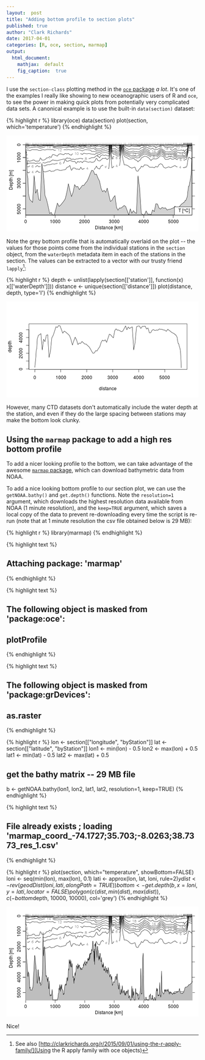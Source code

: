 ```yaml
---
layout:  post
title: "Adding bottom profile to section plots"
published: true
author: "Clark Richards"
date: 2017-04-01
categories: [R, oce, section, marmap]
output:
  html_document:
    mathjax:  default
    fig_caption:  true
---
```


I use the `section-class` plotting method in the [`oce` package](http://dankelley.github.io/oce) *a lot*. It's one of the examples I really like showing to new oceanographic users of R and `oce`, to see the power in making quick plots from potentially very complicated data sets. A canonical example is to use the built-in `data(section)` dataset:


{% highlight r %}
library(oce)
data(section)
plot(section, which='temperature')
{% endhighlight %}

![plot of chunk example](/figure/source/2017-04-01-bottom-profiles-on-section-plots/example-1.png)

Note the grey bottom profile that is automatically overlaid on the plot -- the values for those points come from the individual stations in the `section` object, from the `waterDepth` metadata item in each of the stations in the section. The values can be extracted to a vector with our trusty friend `lapply`[^1]:


{% highlight r %}
depth <- unlist(lapply(section[['station']], function(x) x[['waterDepth']]))
distance <- unique(section[['distance']])
plot(distance, depth, type='l')
{% endhighlight %}

![plot of chunk depth](/figure/source/2017-04-01-bottom-profiles-on-section-plots/depth-1.png)

However, many CTD datasets don't automatically include the water depth at the station, and even if they do the large spacing between stations may make the bottom look clunky. 

## Using the `marmap` package to add a high res bottom profile

To add a nicer looking profile to the bottom, we can take advantage of the awesome [`marmap` package](https://cran.r-project.org/web/packages/marmap/index.html), which can download bathymetric data from NOAA. 

To add a nice looking bottom profile to our section plot, we can use the `getNOAA.bathy()` and `get.depth()` functions. Note the `resolution=1` argument, which downloads the highest resolution data available from NOAA (1 minute resolution), and the `keep=TRUE` argument, which saves a local copy of the data to prevent re-downloading every time the script is re-run (note that at 1 minute resolution the csv file obtained below is 29 MB):


{% highlight r %}
library(marmap)
{% endhighlight %}



{% highlight text %}
## 
## Attaching package: 'marmap'
{% endhighlight %}



{% highlight text %}
## The following object is masked from 'package:oce':
## 
##     plotProfile
{% endhighlight %}



{% highlight text %}
## The following object is masked from 'package:grDevices':
## 
##     as.raster
{% endhighlight %}



{% highlight r %}
lon <- section[["longitude", "byStation"]]
lat <- section[["latitude", "byStation"]]
lon1 <- min(lon) - 0.5
lon2 <- max(lon) + 0.5
lat1 <- min(lat) - 0.5
lat2 <- max(lat) + 0.5

## get the bathy matrix -- 29 MB file
b <- getNOAA.bathy(lon1, lon2, lat1, lat2, resolution=1, keep=TRUE)
{% endhighlight %}



{% highlight text %}
## File already exists ; loading 'marmap_coord_-74.1727;35.703;-8.0263;38.7373_res_1.csv'
{% endhighlight %}



{% highlight r %}
plot(section, which="temperature", showBottom=FALSE)
loni <- seq(min(lon), max(lon), 0.1)
lati <- approx(lon, lat, loni, rule=2)$y
dist <- rev(geodDist(loni, lati, alongPath=TRUE))
bottom <- get.depth(b, x=loni, y=lati, locator=FALSE)
polygon(c(dist, min(dist), max(dist)), c(-bottom$depth, 10000, 10000), col='grey')
{% endhighlight %}

![plot of chunk marmap-example](/figure/source/2017-04-01-bottom-profiles-on-section-plots/marmap-example-1.png)

Nice!

[^1]: See also [http://clarkrichards.org/r/2015/09/01/using-the-r-apply-family/](Using the R apply family with oce objects)
